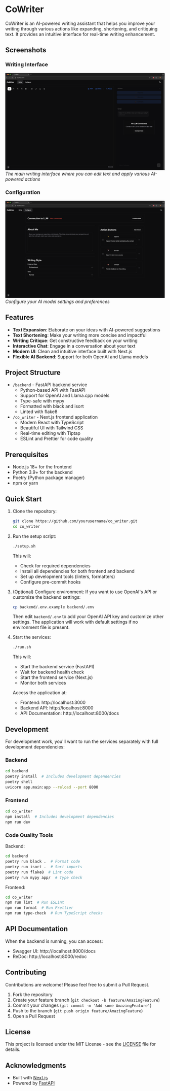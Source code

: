 # CoWriter

CoWriter is an AI-powered writing assistant that helps you improve your writing through various actions like expanding, shortening, and critiquing text. It provides an intuitive interface for real-time writing enhancement.

## Screenshots

### Writing Interface
![Writing Interface](.github/assets/write_tab.png)
*The main writing interface where you can edit text and apply various AI-powered actions*

### Configuration
![Configuration Interface](.github/assets/configure_tab.png)
*Configure your AI model settings and preferences*

## Features

- **Text Expansion**: Elaborate on your ideas with AI-powered suggestions
- **Text Shortening**: Make your writing more concise and impactful
- **Writing Critique**: Get constructive feedback on your writing
- **Interactive Chat**: Engage in a conversation about your text
- **Modern UI**: Clean and intuitive interface built with Next.js
- **Flexible AI Backend**: Support for both OpenAI and Llama models

## Project Structure

- `/backend` - FastAPI backend service
  - Python-based API with FastAPI
  - Support for OpenAI and Llama.cpp models
  - Type-safe with mypy
  - Formatted with black and isort
  - Linted with flake8
- `/co_writer` - Next.js frontend application
  - Modern React with TypeScript
  - Beautiful UI with Tailwind CSS
  - Real-time editing with Tiptap
  - ESLint and Prettier for code quality

## Prerequisites

- Node.js 18+ for the frontend
- Python 3.9+ for the backend
- Poetry (Python package manager)
- npm or yarn

## Quick Start

1. Clone the repository:
   ```bash
   git clone https://github.com/yourusername/co_writer.git
   cd co_writer
   ```

2. Run the setup script:
   ```bash
   ./setup.sh
   ```
   This will:
   - Check for required dependencies
   - Install all dependencies for both frontend and backend
   - Set up development tools (linters, formatters)
   - Configure pre-commit hooks

3. (Optional) Configure environment:
   If you want to use OpenAI's API or customize the backend settings:
   ```bash
   cp backend/.env.example backend/.env
   ```
   Then edit `backend/.env` to add your OpenAI API key and customize other settings.
   The application will work with default settings if no environment file is present.

4. Start the services:
   ```bash
   ./run.sh
   ```
   This will:
   - Start the backend service (FastAPI)
   - Wait for backend health check
   - Start the frontend service (Next.js)
   - Monitor both services

   Access the application at:
   - Frontend: http://localhost:3000
   - Backend API: http://localhost:8000
   - API Documentation: http://localhost:8000/docs

## Development

For development work, you'll want to run the services separately with full development dependencies:

### Backend
```bash
cd backend
poetry install  # Includes development dependencies
poetry shell
uvicorn app.main:app --reload --port 8000
```

### Frontend
```bash
cd co_writer
npm install  # Includes development dependencies
npm run dev
```

### Code Quality Tools

Backend:
```bash
cd backend
poetry run black .  # Format code
poetry run isort .  # Sort imports
poetry run flake8  # Lint code
poetry run mypy app/  # Type check
```

Frontend:
```bash
cd co_writer
npm run lint  # Run ESLint
npm run format  # Run Prettier
npm run type-check  # Run TypeScript checks
```

## API Documentation

When the backend is running, you can access:
- Swagger UI: http://localhost:8000/docs
- ReDoc: http://localhost:8000/redoc

## Contributing

Contributions are welcome! Please feel free to submit a Pull Request.

1. Fork the repository
2. Create your feature branch (`git checkout -b feature/AmazingFeature`)
3. Commit your changes (`git commit -m 'Add some AmazingFeature'`)
4. Push to the branch (`git push origin feature/AmazingFeature`)
5. Open a Pull Request

## License

This project is licensed under the MIT License - see the [LICENSE](LICENSE) file for details.

## Acknowledgments

- Built with [Next.js](https://nextjs.org/)
- Powered by [FastAPI](https://fastapi.tiangolo.com/)